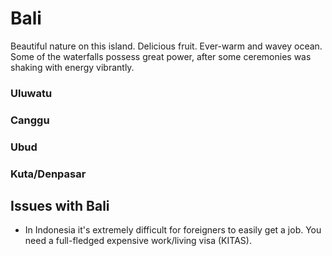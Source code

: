 # Bali

Beautiful nature on this island. Delicious fruit. Ever-warm and wavey ocean.
Some of the waterfalls possess great power, after some ceremonies was shaking with energy vibrantly.

### Uluwatu

### Canggu

### Ubud

### Kuta/Denpasar

## Issues with Bali

- In Indonesia it's extremely difficult for foreigners to easily get a job. You need a full-fledged expensive work/living visa (KITAS).
